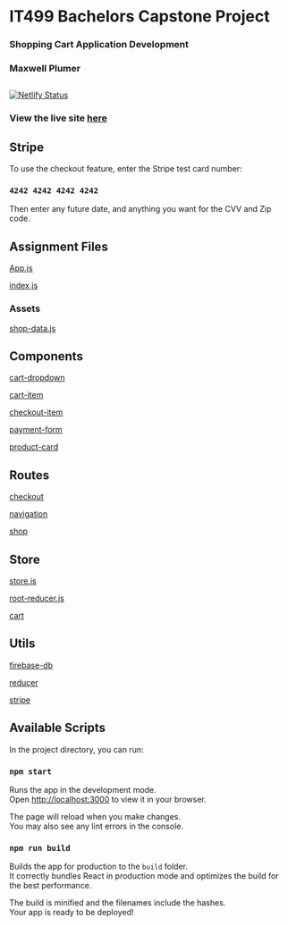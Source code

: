 # IT499 Bachelors Capstone Project
###   Shopping Cart Application Development
###   Maxwell Plumer
##

[![Netlify Status](https://api.netlify.com/api/v1/badges/358676ea-d0bd-4689-acca-7aead6da26d7/deploy-status)](https://app.netlify.com/sites/max-capstone/deploys)  

### View the live site [here](https://max-capstone.netlify.app/)




## Stripe

To use the checkout feature, enter the Stripe test card number: 
### `4242 4242 4242 4242`
Then enter any future date, and anything you want for the CVV and Zip code.


## Assignment Files

[App.js](https://github.com/mplumer/capstone/blob/main/src/App.js)

[index.js](https://github.com/mplumer/capstone/blob/main/src/index.js)

### Assets

[shop-data.js](https://github.com/mplumer/capstone/blob/main/src/assets/shop-data.js)

## Components

[cart-dropdown](https://github.com/mplumer/capstone/tree/main/src/components/cart-dropdown)

[cart-item](https://github.com/mplumer/capstone/tree/main/src/components/cart-item)

[checkout-item](https://github.com/mplumer/capstone/tree/main/src/components/checkout-item)

[payment-form](https://github.com/mplumer/capstone/tree/main/src/components/payment-form)

[product-card](https://github.com/mplumer/capstone/tree/main/src/components/product-card)

## Routes

[checkout](https://github.com/mplumer/capstone/tree/main/src/routes/checkout)

[navigation](https://github.com/mplumer/capstone/tree/main/src/routes/navigation)

[shop](https://github.com/mplumer/capstone/tree/main/src/routes/shops)

## Store

[store.js](https://github.com/mplumer/capstone/blob/main/src/store/store.js)

[root-reducer.js](https://github.com/mplumer/capstone/blob/main/src/store/root-reducer.js)

[cart](https://github.com/mplumer/capstone/blob/main/src/store/cart)

## Utils

[firebase-db](https://github.com/mplumer/capstone/blob/main/src/utils/firebase/firebase.utils.js)

[reducer](https://github.com/mplumer/capstone/blob/main/src/utils/firebase/reducer.utils.js)

[stripe](https://github.com/mplumer/capstone/blob/main/src/utils/firebase/stripe.utils.js)

## Available Scripts

In the project directory, you can run:

### `npm start`

Runs the app in the development mode.\
Open [http://localhost:3000](http://localhost:3000) to view it in your browser.

The page will reload when you make changes.\
You may also see any lint errors in the console.

### `npm run build`

Builds the app for production to the `build` folder.\
It correctly bundles React in production mode and optimizes the build for the best performance.

The build is minified and the filenames include the hashes.\
Your app is ready to be deployed!



